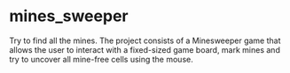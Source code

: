 # mines_sweeper
Try to find all the mines.
The project consists of a Minesweeper game that allows the user to interact with a fixed-sized game board, mark mines and try to uncover all mine-free cells using the mouse.
